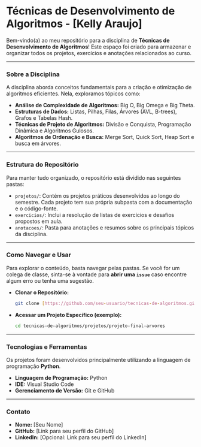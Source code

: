 # Técnicas de Desenvolvimento de Algoritmos - [Kelly Araujo]

Bem-vindo(a) ao meu repositório para a disciplina de **Técnicas de Desenvolvimento de Algoritmos**! Este espaço foi criado para armazenar e organizar todos os projetos, exercícios e anotações relacionados ao curso.

---

### Sobre a Disciplina

A disciplina aborda conceitos fundamentais para a criação e otimização de algoritmos eficientes. Nela, exploramos tópicos como:

* **Análise de Complexidade de Algoritmos:** Big O, Big Omega e Big Theta.
* **Estruturas de Dados:** Listas, Pilhas, Filas, Árvores (AVL, B-trees), Grafos e Tabelas Hash.
* **Técnicas de Projeto de Algoritmos:** Divisão e Conquista, Programação Dinâmica e Algoritmos Gulosos.
* **Algoritmos de Ordenação e Busca:** Merge Sort, Quick Sort, Heap Sort e busca em árvores.

---

### Estrutura do Repositório

Para manter tudo organizado, o repositório está dividido nas seguintes pastas:

* `projetos/`: Contém os projetos práticos desenvolvidos ao longo do semestre. Cada projeto tem sua própria subpasta com a documentação e o código-fonte.
* `exercicios/`: Inclui a resolução de listas de exercícios e desafios propostos em aula.
* `anotacoes/`: Pasta para anotações e resumos sobre os principais tópicos da disciplina.

---

### Como Navegar e Usar

Para explorar o conteúdo, basta navegar pelas pastas. Se você for um colega de classe, sinta-se à vontade para **abrir uma `issue`** caso encontre algum erro ou tenha uma sugestão.

* **Clonar o Repositório:**
    ```bash
    git clone [https://github.com/seu-usuario/tecnicas-de-algoritmos.git](https://github.com/seu-usuario/tecnicas-de-algoritmos.git)
    ```

* **Acessar um Projeto Específico (exemplo):**
    ```bash
    cd tecnicas-de-algoritmos/projetos/projeto-final-arvores
    ```

---

### Tecnologias e Ferramentas

Os projetos foram desenvolvidos principalmente utilizando a linguagem de programação **Python**.

* **Linguagem de Programação:** Python
* **IDE:** Visual Studio Code
* **Gerenciamento de Versão:** Git e GitHub

---

### Contato

* **Nome:** [Seu Nome]
* **GitHub:** [Link para seu perfil do GitHub]
* **LinkedIn:** [Opcional: Link para seu perfil do LinkedIn]
